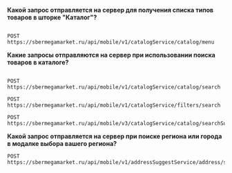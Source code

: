 
**Какой запрос отправляется на сервер для получения списка типов товаров в шторке "Каталог"?**

```

POST https://sbermegamarket.ru/api/mobile/v1/catalogService/catalog/menu
```


**Какие запросы отправляются на сервер при использовании поиска товаров в каталоге?**

```

POST https://sbermegamarket.ru/api/mobile/v1/catalogService/catalog/search

POST https://sbermegamarket.ru/api/mobile/v1/catalogService/filters/search

POST https://sbermegamarket.ru/api/mobile/v3/catalogService/catalog/searchSuggest
```

**Какой запрос отправляется на сервер при поиске региона или города в модалке выбора вашего региона?**

```
POST https://sbermegamarket.ru/api/mobile/v1/addressSuggestService/address/suggest
```



